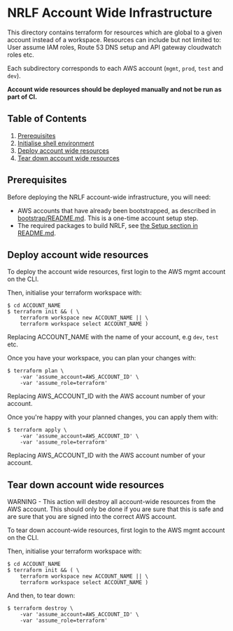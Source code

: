 # NRLF Account Wide Infrastructure

This directory contains terraform for resources which are global to a given account instead of a workspace. Resources can include but not limited to: User assume IAM roles, Route 53 DNS setup and API gateway cloudwatch roles etc.

Each subdirectory corresponds to each AWS account (`mgmt`, `prod`, `test` and `dev`).

**Account wide resources should be deployed manually and not be run as part of CI.**

## Table of Contents

1. [Prerequisites](#prerequisites)
2. [Initialise shell environment](#initialise-shell-environment)
3. [Deploy account wide resources](#deploy-account-wide-resources)
4. [Tear down account wide resources](#tear-down-account-wide-resources)

## Prerequisites

Before deploying the NRLF account-wide infrastructure, you will need:

- AWS accounts that have already been bootstrapped, as described in [bootstrap/README.md](../bootstrap/README.md). This is a one-time account setup step.
- The required packages to build NRLF, see [the Setup section in README.md](../../README.md#setup).

## Deploy account wide resources

To deploy the account wide resources, first login to the AWS mgmt account on the CLI.

Then, initialise your terraform workspace with:

```shell
$ cd ACCOUNT_NAME
$ terraform init && ( \
    terraform workspace new ACCOUNT_NAME || \
    terraform workspace select ACCOUNT_NAME )
```

Replacing ACCOUNT_NAME with the name of your account, e.g `dev`, `test` etc.

Once you have your workspace, you can plan your changes with:

```shell
$ terraform plan \
    -var 'assume_account=AWS_ACCOUNT_ID' \
    -var 'assume_role=terraform'
```

Replacing AWS_ACCOUNT_ID with the AWS account number of your account.

Once you're happy with your planned changes, you can apply them with:

```shell
$ terraform apply \
    -var 'assume_account=AWS_ACCOUNT_ID' \
    -var 'assume_role=terraform'
```

Replacing AWS_ACCOUNT_ID with the AWS account number of your account.

## Tear down account wide resources

WARNING - This action will destroy all account-wide resources from the AWS account. This should
only be done if you are sure that this is safe and are sure that you are signed into the correct
AWS account.

To tear down account-wide resources, first login to the AWS mgmt account on the CLI.

Then, initialise your terraform workspace with:

```shell
$ cd ACCOUNT_NAME
$ terraform init && ( \
    terraform workspace new ACCOUNT_NAME || \
    terraform workspace select ACCOUNT_NAME )
```

And then, to tear down:

```shell
$ terraform destroy \
    -var 'assume_account=AWS_ACCOUNT_ID' \
    -var 'assume_role=terraform'
```
